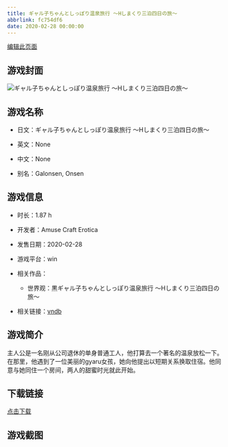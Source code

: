 ```yaml
---
title: ギャル子ちゃんとしっぽり温泉旅行 ～Hしまくり三泊四日の旅～
abbrlink: fc754df6
date: 2020-02-28 00:00:00
---
```

[编辑此页面](https://github.com/ACG-3/ADV3-source/blob/main/source/_posts/%E3%82%AE%E3%83%A3%E3%83%AB%E5%AD%90%E3%81%A1%E3%82%83%E3%82%93%E3%81%A8%E3%81%97%E3%81%A3%E3%81%BD%E3%82%8A%E6%B8%A9%E6%B3%89%E6%97%85%E8%A1%8C%20%EF%BD%9EH%E3%81%97%E3%81%BE%E3%81%8F%E3%82%8A%E4%B8%89%E6%B3%8A%E5%9B%9B%E6%97%A5%E3%81%AE%E6%97%85%EF%BD%9E.md)

## 游戏封面

![ギャル子ちゃんとしっぽり温泉旅行 ～Hしまくり三泊四日の旅～](https://pan.timero.xyz/d/onedrive/img_lib_001/%E3%82%AE%E3%83%A3%E3%83%AB%E5%AD%90%E3%81%A1%E3%82%83%E3%82%93%E3%81%A8%E3%81%97%E3%81%A3%E3%81%BD%E3%82%8A%E6%B8%A9%E6%B3%89%E6%97%85%E8%A1%8C%20%EF%BD%9EH%E3%81%97%E3%81%BE%E3%81%8F%E3%82%8A%E4%B8%89%E6%B3%8A%E5%9B%9B%E6%97%A5%E3%81%AE%E6%97%85%EF%BD%9E_cover.avif)


## 游戏名称

- 日文：ギャル子ちゃんとしっぽり温泉旅行 ～Hしまくり三泊四日の旅～
- 英文：None
- 中文：None

- 别名：Galonsen, Onsen


## 游戏信息

- 时长：1.87 h
- 开发者：Amuse Craft Erotica
- 发售日期：2020-02-28
- 游戏平台：win
- 相关作品：
   - 世界观：黒ギャル子ちゃんとしっぽり温泉旅行 ～Hしまくり三泊四日の旅～

- 相关链接：[vndb](https://vndb.org/v27386)


## 游戏简介

主人公是一名刚从公司退休的单身普通工人，他打算去一个著名的温泉放松一下。在那里，他遇到了一位美丽的gyaru女孩，她向他提出以短期关系换取住宿。他同意与她同住一个房间，两人的甜蜜时光就此开始。


## 下载链接

[点击下载](https://pan.timero.xyz/onedrive/adv_lib_001/%E3%82%AE%E3%83%A3%E3%83%AB%E5%AD%90%E3%81%A1%E3%82%83%E3%82%93%E3%81%A8%E3%81%97%E3%81%A3%E3%81%BD%E3%82%8A%E6%B8%A9%E6%B3%89%E6%97%85%E8%A1%8C%20%EF%BD%9EH%E3%81%97%E3%81%BE%E3%81%8F%E3%82%8A%E4%B8%89%E6%B3%8A%E5%9B%9B%E6%97%A5%E3%81%AE%E6%97%85%EF%BD%9E)


## 游戏截图


